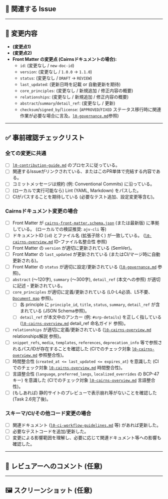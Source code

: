 ## 📌 関連する Issue
---

## 📝 変更内容
* **(変更点1)**
* **(変更点2)**
* **Front Matter の変更点 (Cairnsドキュメントの場合):**
    * `id`: (変更なし / `new-doc-id`)
    * `version`: (変更なし / `1.0.0` -> `1.1.0`)
    * `status`: (変更なし / `DRAFT` -> `REVIEW`)
    * `last_updated`: (更新日時を記載 or 自動更新を期待)
    * `core_principles`: (変更なし / 新規追加 / 修正内容の概要)
    * `relationships`: (変更なし / 新規追加 / 修正内容の概要)
    * `abstract`/`summary`/`detail_ref`: (変更なし / 更新)
    * `checksum`/`signed_by`/`license`: (`APPROVED`/`FIXED` ステータス移行時に関連作業が必要な場合に言及。[`l0-governance.md`](./docs/L0-library-overview/l0-governance.md)参照)

---

## ✅ 事前確認チェックリスト
### 全ての変更に共通
- [ ] [`l0-contribution-guide.md`](./docs/L0-library-overview/l0-contribution-guide.md) のプロセスに従っている。
- [ ] 関連するIssueがリンクされている、またはこのPR単体で完結する内容である。
- [ ] コミットメッセージは規約 (例: Conventional Commits) に沿っている。
- [ ] (ローカルで実行可能なら) Lint (YAML, Markdown) をパスした。
- [ ] CIがパスすることを期待している (必要なテスト追加、設定変更等含む)。

### Cairnsドキュメント変更の場合
- [ ] Front Matter が [`cairns-front-matter.schema.json`](./schema/cairns-front-matter.schema.json) (または最新版) に準拠している。 (ローカルでの検証推奨: `ajv-cli` 等)
- [ ] ドキュメントID (`id`) とファイル名 (拡張子除く) が一致している。 ([`l0-cairns-overview.md`](./docs/L0-library-overview/l0-cairns-overview.md) ID-ファイル名整合性 参照)
- [ ] Front Matter の `version` が適切に更新されている (SemVer)。
- [ ] Front Matter の `last_updated` が更新されている (またはCI/マージ時に自動更新される)。
- [ ] Front Matter の `status` が適切に設定/更新されている ([`l0-governance.md`](./docs/L0-library-overview/l0-governance.md) 参照)。
- [ ] `abstract` (～120字), `summary` (～300字), `detail_ref` (本文への参照) が適切に記述・更新されている。
- [ ] `core_principles` が適切に定義/更新されている (L0-L4必須、L5不要、[`Document map`](./_dev_docs/cairns-document-map.md) 参照)。
    - [ ] 各 principle に `principle_id`, `title`, `status`, `summary`, `detail_ref` が含まれている (JSON Schema参照)。
    - [ ] `detail_ref` が本文中のアンカー (例: `#srp-details`) を正しく指している ([`l0-cairns-overview.md`](./docs/L0-library-overview/l0-cairns-overview.md) detail_ref 命名ガイド 参照)。
- [ ] `relationships` が適切に定義/更新されている ([`l0-cairns-overview.md`](./docs/L0-library-overview/l0-cairns-overview.md) relationships解説 参照)。
- [ ] `snippet_refs`, `media`, `templates`, `references`, `deprecation_info` 等で参照されるパス/IDが存在することを確認した (CIでのチェック対象 [`l0-cairns-overview.md`](./docs/L0-library-overview/l0-cairns-overview.md) 参照整合性)。
- [ ] 時間整合性 (`created_at <= last_updated <= expires_at`) を意識した (CIでのチェック対象 [`l0-cairns-overview.md`](./docs/L0-library-overview/l0-cairns-overview.md) 時間整合性)。
- [ ] 言語整合性 (`language`, `preferred_langs`, `localized_overrides` の BCP-47 キー) を意識した (CIでのチェック対象 [`l0-cairns-overview.md`](./docs/L0-library-overview/l0-cairns-overview.md) 言語整合性)。
- [ ] (もしあれば) 静的サイトのプレビューで表示崩れ等がないことを確認した (Task 2.6完了後)。

### スキーマ/CI/その他コード変更の場合
- [ ] 関連ドキュメント ([`l0-ci-workflow-guidelines.md`](./docs/L3-process/l3-ci-workflow-guidelines.md) 等) があれば更新した。
- [ ] 必要なテストコードを追加/更新した。
- [ ] 変更による影響範囲を理解し、必要に応じて関連ドキュメント等への影響も確認した。

---

## 💬 レビュアーへのコメント (任意)
---

## 🖼️ スクリーンショット (任意)